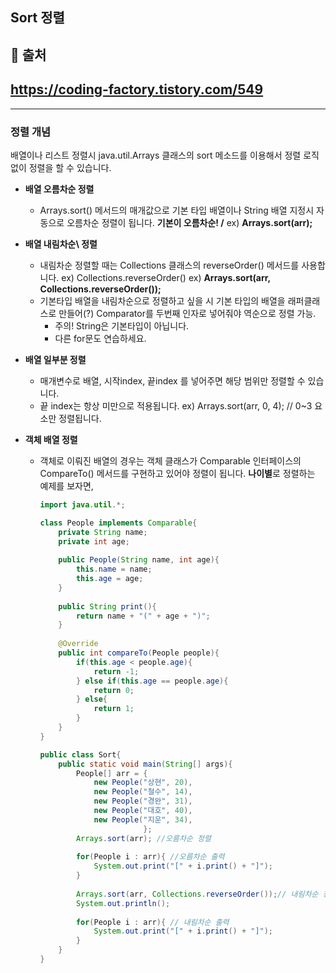 ## Sort 정렬



## 🛒 출처

## https://coding-factory.tistory.com/549

---



### 정렬 개념

배열이나 리스트 정렬시 java.util.Arrays 클래스의 sort 메소드를 이용해서 정렬 로직 없이 정렬을 할 수 있습니다.

- **배열 오름차순 정렬**
  
  - Arrays.sort() 메서드의 매개값으로 기본 타입 배열이나 String 배열 지정시 자동으로 오름차순 정렬이 됩니다. **기본이 오름차순! /**
    ex) **Arrays.sort(arr);**
  
- **배열 내림차순\ 정렬**
  
  - 내림차순 정렬할 때는 Collections 클래스의 reverseOrder() 메서드를 사용합니다. 
    ex) Collections.reverseOrder()
    ex) **Arrays.sort(arr, Collections.reverseOrder());**
  - 기본타입 배열을 내림차순으로 정렬하고 싶을 시 기본 타입의 배열을 래퍼클래스로 만들어(?) Comparator를 두번째 인자로 넣어줘야 역순으로 정렬 가능. 
    - 주의! String은 기본타입이 아닙니다. 
    - 다른 for문도 연습하세요. 
  
- **배열 일부분 정렬**

  - 매개변수로 배열, 시작index, 끝index 를 넣어주면 해당 범위만 정렬할 수 있습니다. 
  - 끝 index는 항상 미만으로 적용됩니다. 
    ex) Arrays.sort(arr, 0, 4); // 0~3 요소만 정렬됩니다. 

- **객체 배열 정렬**

  - 객체로 이뤄진 배열의 경우는 객체 클래스가 Comparable 인터페이스의 CompareTo() 메서드를 구현하고 있어야 정렬이 됩니다. **나이별**로 정렬하는 예제를 보자면,

    ``` java
    import java.util.*;
    
    class People implements Comparable{
        private String name;
        private int age;
        
        public People(String name, int age){
            this.name = name;
            this.age = age;
        }
        
        public String print(){
            return name + "(" + age + ")";
        }
        
        @Override
        public int compareTo(People people){
            if(this.age < people.age){
                return -1;
            } else if(this.age == people.age){
                return 0;
            } else{
                return 1;  
            }
        }
    }
    
    public class Sort{
        public static void main(String[] args){
            People[] arr = {
                new People("상현", 20),
                new People("철수", 14),
                new People("경완", 31),
                new People("대호", 40),
                new People("지운", 34),
                           };
            Arrays.sort(arr); //오름차순 정렬
            
            for(People i : arr){ //오름차순 출력
                System.out.print("[" + i.print() + "]");
            }
            
            Arrays.sort(arr, Collections.reverseOrder());// 내림차순 정렬
            System.out.println();
            
            for(People i : arr){ // 내림차순 출력
                System.out.print("[" + i.print() + "]");
            }
        }
    }
    ```

    







